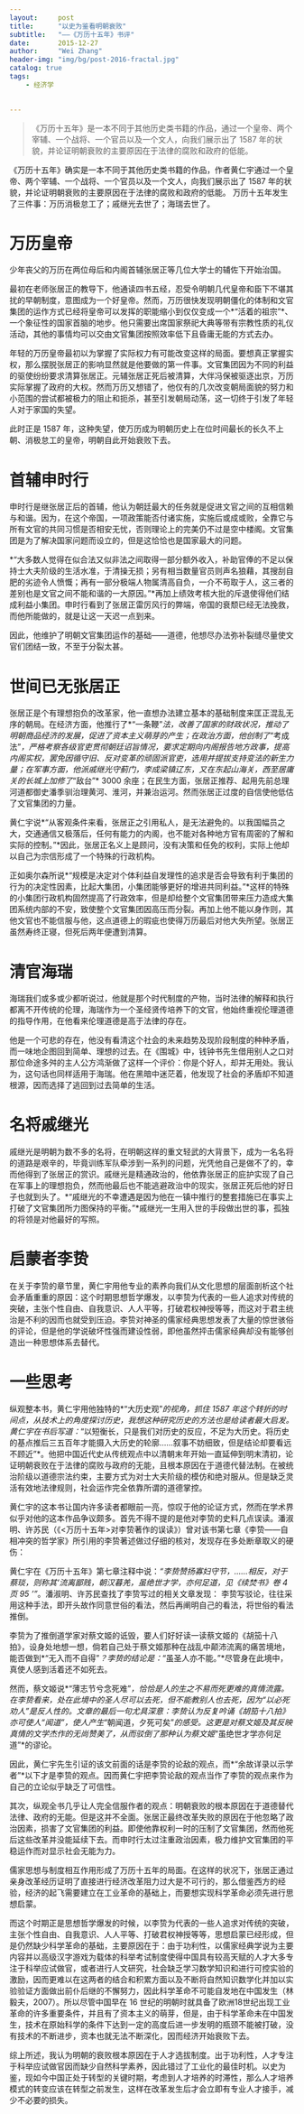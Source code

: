 ```yaml
---
layout:     post
title:      "以史为鉴看明朝衰败"
subtitle:   "——《万历十五年》书评"
date:       2015-12-27
author:     "Wei Zhang"
header-img: "img/bg/post-2016-fractal.jpg"
catalog: true
tags:
    - 经济学
   

---
```


>《万历十五年》是一本不同于其他历史类书籍的作品，通过一个皇帝、两个宰辅、一个战将、一个官员以及一个文人，向我们展示出了 1587 年的状貌，并论证明朝衰败的主要原因在于法律的腐败和政府的低能。
>
>



《万历十五年》确实是一本不同于其他历史类书籍的作品，作者黄仁宇通过一个皇帝、两个宰辅、一个战将、一个官员以及一个文人，向我们展示出了 1587 年的状貌，并论证明朝衰败的主要原因在于法律的腐败和政府的低能。
万历十五年发生了三件事：万历消极怠工了；戚继光去世了；海瑞去世了。

# 万历皇帝

少年丧父的万历在两位母后和内阁首辅张居正等几位大学士的辅佐下开始治国。

最初在老师张居正的教导下，他通读四书五经，忍受令明朝几代皇帝和臣下不堪其扰的早朝制度，意图成为一个好皇帝。然而，万历很快发现明朝僵化的体制和文官集团的运作方式已经将皇帝可以发挥的职能缩小到仅仅变成一个*“活着的祖宗”*、一个象征性的国家首脑的地步。他只需要出席国家祭祀大典等带有宗教性质的礼仪活动，其他的事情均可以交由文官集团按照效率低下且昏庸无能的方式去办。

年轻的万历皇帝最初以为掌握了实际权力有可能改变这样的局面。要想真正掌握实权，那么摆脱张居正的影响显然就是他要做的第一件事。文官集团因为不同的利益的驱使纷纷要求清算张居正。元辅张居正死后被清算，大伴冯保被驱逐出京，万历实际掌握了政府的大权。然而万历又想错了，他仅有的几次改变朝局面貌的努力和小范围的尝试都被极力的阻止和扼杀，甚至引发朝局动荡，这一切终于引发了年轻人对于家国的失望。

此时正是 1587 年，这种失望，使万历成为明朝历史上在位时间最长的长久不上朝、消极怠工的皇帝，明朝自此开始衰败下去。

# 首辅申时行

申时行是继张居正后的首辅，他认为朝廷最大的任务就是促进文官之间的互相信赖与和谐。因为，在这个帝国，一项政策能否付诸实施，实施后或成或败，全靠它与所有文官的共同习惯是否相安无忧，否则理论上的完美仍不过是空中楼阁。文官集团是为了解决国家问题而设立的，但是这恰恰也是国家最大的问题。

*“大多数人觉得在似合法又似非法之间取得一部分额外收入，补助官俸的不足以保持士大夫阶级的生活水准，于清操无损；另有相当数量官员则声名狼藉，其搜刮自肥的劣迹令人愤慨；再有一部分极端人物属清高自负，一介不苟取于人，这三者的差别也是文官之间不能和谐的一大原因。”*再加上绩效考核大批的斥退使得他们结成利益小集团。申时行看到了张居正雷厉风行的弊端，帝国的衰颓已经无法挽救，而他所能做的，就是让这一天迟一点到来。

因此，他维护了明朝文官集团运作的基础——道德，他想尽办法弥补裂缝尽量使文官们团结一致，不至于分裂太甚。

# 世间已无张居正

张居正是个有理想抱负的改革家，他一直想办法建立基本的基础制度来匡正混乱无序的朝局。在经济方面，他推行了*“一条鞭”*法，改善了国家的财政状况，推动了明朝商品经济的发展，促进了资本主义萌芽的产生；在政治方面，他创制了*“考成法”*，严格考察各级官吏贯彻朝廷诏旨情况，要求定期向内阁报告地方政事，提高内阁实权，罢免因循守旧、反对变革的顽固派官吏，选用并提拔支持变法的新生力量；在军事方面，他派戚继光守蓟门，李成梁镇辽东，又在东起山海关，西至居庸关的长城上加修了*“敌台”* 3000 余座；在民生方面，张居正推荐、起用先前总理河道都御史潘季驯治理黄河、淮河，并兼治运河。然而张居正过度的自信使他低估了文官集团的力量。

黄仁宇说*“从客观条件来看，张居正之引用私人，是无法避免的。以我国幅员之大，交通通信又极落后，任何有能力的内阁，也不能对各种地方官有周密的了解和实际的控制。”*因此，张居正名义上是顾问，没有决策和任免的权利，实际上他却以自己为宗信形成了一个特殊的行政机构。

正如奥尔森所说*“规模是决定对个体利益自发理性的追求是否会导致有利于集团的行为的决定性因素，比起大集团，小集团能够更好的增进共同利益。”*这样的特殊的小集团行政机构固然提高了行政效率，但是却给整个文官集团带来压力造成大集团系统内部的不安，致使整个文官集团因高压而分裂。再加上他不能以身作则，其他文官也不能信服与他，这点道德上的瑕疵也使得万历最后对他大失所望。张居正虽然寿终正寝，但死后两年便遭到清算。

# 清官海瑞

海瑞我们或多或少都听说过，他就是那个时代制度的产物，当时法律的解释和执行都离不开传统的伦理，海瑞作为一个圣经贤传培养下的文官，他始终重视伦理道德的指导作用，在他看来伦理道德是高于法律的存在。

他是一个可悲的存在，他没有看清这个社会的未来趋势及现阶段制度的种种矛盾，而一味地企图回到简单、理想的过去。在《围城》中，钱钟书先生借用别人之口对那位命途多舛的主人公方鸿渐做了这样一个评价：你是个好人，却并无用处。我认为，这句话也同样适用于海瑞。他在黑暗中迷茫着，他发现了社会的矛盾却不知道根源，因而选择了逃回到过去简单的生活。

# 名将戚继光

戚继光是明朝为数不多的名将，在明朝这样的重文轻武的大背景下，成为一名名将的道路是艰辛的，毕竟训练军队牵涉到一系列的问题，光凭他自己是做不了的，幸而他得到了张居正的赏识。戚继光是精通政治的，他依靠张居正的庇护实现了自己在军事上的理想抱负，然而他最后也不能逃避政治中的现实，张居正死后他的好日子也就到头了。*“戚继光的不幸遭遇是因为他在一镇中推行的整套措施已在事实上打破了文官集团所力图保持的平衡。”*戚继光一生用入世的手段做出世的事，孤独的将领是对他最好的写照。

# 启蒙者李贽

在关于李贽的章节里，黄仁宇用他专业的素养向我们从文化思想的层面剖析这个社会矛盾重重的原因：这个时期思想哲学爆发，以李贽为代表的一些人追求对传统的突破，主张个性自由、自我意识、人人平等，打破君权神授等等，而这对于君主统治是不利的因而也就受到压迫。李贽对神圣的儒家经典思想发表了大量的惊世骇俗的评论，但是他的学说破坏性强而建设性弱，即他虽然抨击儒家经典却没有能够创造出一种思想体系去替代。 

# 一些思考

纵观整本书，黄仁宇用他独特的*“大历史观”*的视角，抓住 1587 年这个转折的时间点，从技术上的角度探讨历史，我想这种研究历史的方法也是给读者最大启发。黄仁宇在书后写道：*“以短衡长，只是我们对历史的反应，不足为大历史。将历史的基点推后三五百年才能摄入大历史的轮廓……叙事不妨细致，但是结论却要看远不顾近”*。他把中国近代史从传统观点中以清朝末年开始一直延伸到明末清初，论证明朝衰败在于法律的腐败与政府的无能，且根本原因在于道德代替法制。在被统治阶级以道德宗法约束，主要方式为对士大夫阶级的模仿和绝对服从。但是缺乏灵活有效地法律规则，社会运作完全依靠所谓的道德掌控。

黄仁宇的这本书让国内许多读者都眼前一亮，惊叹于他的论证方式，然而在学术界似乎对他的这本作品争议颇多。首先不得不提的是他对李贽的史料几点误读。潘淑明、许苏民（《<万历十五年>对李贽著作的误读》）曾对该书第七章《李贽——自相冲突的哲学家》所引用的李贽著述做过仔细的核对，发现存在多处断章取义的硬伤：

黄仁宇在《万历十五年》第七章注释中说：*“李贽赞扬寡妇守节，……相反，对于蔡琰，则称其‘流离鄙贱，朝汉暮羌，虽绝世才学，亦何足道，见《续焚书》卷 4 页 95 ’”*。潘淑明、许苏民查找了李贽写过的相关文章发现： 李贽写驳论，往往采用这种手法，即开头故作同意世俗的看法，然后再阐明自己的看法，将世俗的看法推倒。

李贽为了推倒道学家对蔡文姬的诋毁，要人们好好读一读蔡文姬的《胡笳十八拍》，设身处地想一想，倘若自己处于蔡文姬那种在战乱中颠沛流离的痛苦境地，能否做到*“无入而不自得”*？李贽的结论是：*“虽圣人亦不能。”*尽管身在此境中，真使人感到活着还不如死去。

然而，蔡文姬说*“薄志节兮念死难”*，恰恰是人的生之不易而死更难的真情流露。在李贽看来，处在此境中的圣人尽可以去死，但不能教别人也去死，因为“以必死劝人”是反人性的。文章的最后一句尤具深意：李贽认为反复吟诵《胡笳十八拍》亦可使人“闻道”，使人产生*“朝闻道，夕死可矣”*的感受。这更是对蔡文姬及其反映真情的文学杰作的无尚赞美了，从而驳倒了那种认为蔡文姬*“虽绝世才学亦何足道”*的谬论。

因此，黄仁宇先生引证的该文前面的话是李贽的论敌的观点，而*“余故详录以示学者”*以下才是李贽的观点。因而黄仁宇把李贽论敌的观点当作了李贽的观点来作为自己的立论似乎缺乏了可信性。

其次，纵观全书几乎让人完全信服作者的观点：明朝衰败的根本原因在于道德替代法律、政府的无能。但是这并不全面。张居正最终改革失败的原因在于他忽略了政治因素，损害了文官集团的利益。即使他靠权利一时的压制了文官集团，然而他死后这些改革并没能延续下去。而申时行太过注重政治因素，极力维护文官集团的平稳运作而对显示社会无能为力。

儒家思想与制度相互作用形成了万历十五年的局面。在这样的状况下，张居正通过亲身改革经历证明了直接进行经济改革阻力过大是不可行的，那么借鉴西方的经验，经济的起飞需要建立在工业革命的基础上，而要想实现科学革命必须先进行思想启蒙。

而这个时期正是思想哲学爆发的时候，以李贽为代表的一些人追求对传统的突破，主张个性自由、自我意识、人人平等、打破君权神授等等，思想启蒙已经形成，但是仍然缺少科学革命的基础，主要原因在于：由于功利性，以儒家经典学说为主要内容并以高级汉字游戏为载体的科举考试制度使得中国具有较高天赋的人才大多专注于科举应试做官，或者进行人文研究，社会缺乏学习数学知识和进行可控实验的激励，因而更难以在这两者的结合和积累方面以及不断将自然知识数学化并加以实验验证方面做出前仆后继的不懈努力，因此科学革命不可能自发地在中国发生（林毅夫，2007）。所以尽管中国早在 16 世纪的明朝时就具备了欧洲18世纪出现工业革命的许多重要条件，并且有了资本主义的萌芽，但是，由于科学革命未在中国发生，技术在原始科学的条件下达到一定的高度后进一步发明的瓶颈不能被打破，没有技术的不断进步，资本也就无法不断深化，因而经济开始衰败下去。

综上所述，我认为明朝的衰败根本原因在于人才选拔制度。出于功利性，人才专注于科举应试做官因而缺少自然科学素养，因此错过了工业化的最佳时机。以史为鉴，现如今中国正处于转型的关键时期，考虑到人才培养的时滞性，那么人才培养模式的转变应该在转型之前发生，这样在改革发生后才会立即有专业人才接手，减少不必要的损失。

